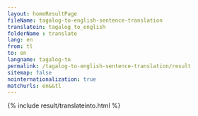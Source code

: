 ```yaml
---
layout: homeResultPage
fileName: tagalog-to-english-sentence-translation
translatein: tagalog_to_english
folderName : translate
lang: en
from: tl
to: en
langname: tagalog-to
permalink: /tagalog-to-english-sentence-translation/result
sitemap: false
nointernationalization: true
matchurls: en&&tl
---
```

{% include result/translateinto.html %}

<script src="/js/result/translation.js" data-foldername="{{page.folderName}}" data-lang="{{page.lang}}"></script>
